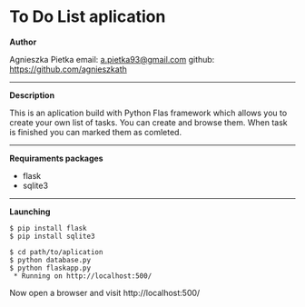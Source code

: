 To Do List aplication
===

**Author**

Agnieszka Pietka
email: a.pietka93@gmail.com
github: https://github.com/agnieszkath

----

**Description**

This is an aplication build with Python Flas framework which allows you to create your own list of tasks. You can create and browse them. When task is finished you can marked them as comleted.


----

**Requiraments packages**

* flask
* sqlite3

----

**Launching**

```
$ pip install flask
$ pip install sqlite3

$ cd path/to/aplication
$ python database.py
$ python flaskapp.py
 * Running on http://localhost:500/
```
Now open a browser and visit  http://localhost:500/



